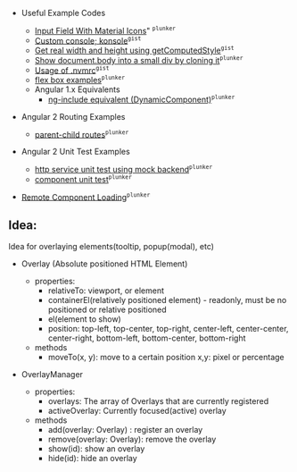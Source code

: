 * Useful Example Codes

  * [Input Field With Material Icons](http://plnkr.co/edit/8WH6vS?p=preview)" <sup>`plunker`</sup>
  * [Custom console; konsole](https://gist.github.com/allenhwkim/ceebbfa66771be0b8aedadd73e715d7b)<sup>`gist`</sup>
  * [Get real width and height using getComputedStyle](https://gist.github.com/allenhwkim/86f498bef85e65f36189e00c746d4167)<sup>`gist`</sup>
  * [Show document.body into a small div by cloning it](http://plnkr.co/edit/k27ph6?p=preview)<sup>`plunker`</sup>
  * [Usage of .nvmrc](https://gist.github.com/allenhwkim/04f6285e9855b51572d863c698782f34)<sup>`gist`</sup>
  * [flex box examples](http://plnkr.co/edit/lxx7QCwZbeZyyUtwiCym?p=preview)<sup>`plunker`</sup>
  * Angular 1.x Equivalents
      * [ng-include equivalent (DynamicComponent)](http://plnkr.co/edit/L4lymg?p=preview)<sup>`plunker`</sup>
 * Angular 2 Routing Examples
    * [parent-child routes](http://plnkr.co/edit/St5US5?p=preview)<sup>`plunker`</sup>

 * Angular 2 Unit Test Examples
    * [http service unit test using mock backend](https://plnkr.co/edit/a71wxC?p=preview)<sup>`plunker`</sup> 
    * [component unit test](https://plnkr.co/edit/a71wxC?p=preview)<sup>`plunker`</sup>

* [Remote Component Loading](http://plnkr.co/edit/DuLPXo?p=preview&open=app%2Fapp.component.ts)<sup>`plunker`</sup>


## Idea:

Idea for overlaying elements(tooltip, popup(modal), etc)

* Overlay (Absolute positioned HTML Element)
  * properties:
    - relativeTo: viewport, or element
    - containerEl(relatively positioned element) - readonly, must be no positioned or relative positioned
    - el(element to show)
    - position: top-left, top-center, top-right, center-left, center-center, center-right, bottom-left, bottom-center, bottom-right
  * methods
    - moveTo(x, y): move to a certain position x,y: pixel or percentage
    
* OverlayManager
  * properties: 
    - overlays: The array of Overlays that are currently registered
    - activeOverlay: Currently focused(active) overlay
  * methods
    - add(overlay: Overlay) : register an overlay
    - remove(overlay: Overlay): remove the overlay
    - show(id): show an overlay
    - hide(id): hide an overlay
